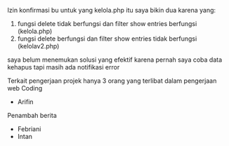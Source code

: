 Izin konfirmasi bu untuk yang kelola.php itu saya bikin dua karena yang:
1. fungsi delete tidak berfungsi dan filter show entries berfungsi (kelola.php)
2. fungsi delete berfungsi dan filter show entries tidak berfungsi (kelolav2.php)

saya belum menemukan solusi yang efektif karena pernah saya coba data kehapus tapi masih ada notifikasi error

Terkait pengerjaan projek hanya 3 orang yang terlibat dalam pengerjaan web
Coding
- Arifin

Penambah berita
- Febriani
- Intan
